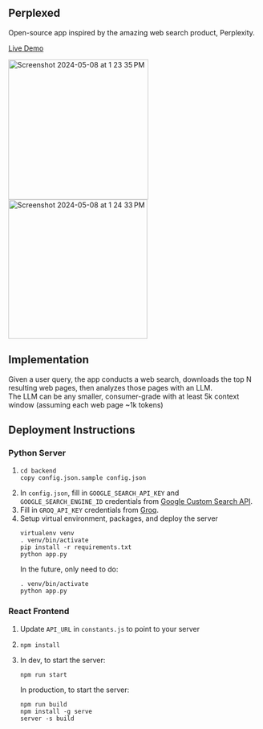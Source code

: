 ## Perplexed 
Open-source app inspired by the amazing web search product, Perplexity.

[Live Demo](https://philfung.github.io/perplexed)

<img width="279" alt="Screenshot 2024-05-08 at 1 23 35 PM" src="https://github.com/philfung/perplexed/assets/1054593/28ac5a06-abc6-4a8d-ab60-36f3e1f1e596">
<img width="277" alt="Screenshot 2024-05-08 at 1 24 33 PM" src="https://github.com/philfung/perplexed/assets/1054593/a932819e-6e24-45c6-9138-234e1870a558">

## Implementation
Given a user query, the app conducts a web search,
downloads the top N resulting web pages, then analyzes those pages 
with an LLM.  
The LLM can be any smaller, consumer-grade with at least 5k context window (assuming each web page ~1k tokens)

## Deployment Instructions

### Python Server
1. ```
   cd backend
   copy config.json.sample config.json
   ```
3. In `config.json`, fill in `GOOGLE_SEARCH_API_KEY` and `GOOGLE_SEARCH_ENGINE_ID` credentials from [Google Custom Search API](https://developers.google.com/custom-search/v1/overview).
4. Fill in `GROQ_API_KEY` credentials from [Groq](https://console.groq.com/docs/quickstart).
5. Setup virtual environment, packages, and deploy the server
   ```
   virtualenv venv
   . venv/bin/activate
   pip install -r requirements.txt
   python app.py
   ```
   In the future, only need to do:
   ```
   . venv/bin/activate
   python app.py
   ````
### React Frontend
1. Update `API_URL` in `constants.js` to point to your server
2. ```
   npm install
   ```
3. In dev, to start the server:
   ```
   npm run start
   ```
   In production, to start the server:
   ```
   npm run build
   npm install -g serve
   server -s build
   ```
